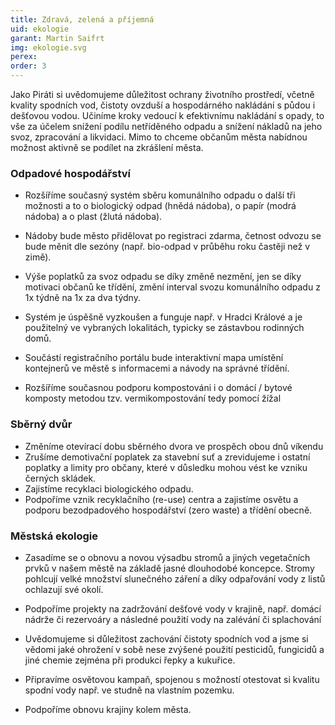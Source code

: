 ```yaml
---
title: Zdravá, zelená a příjemná 
uid: ekologie
garant: Martin Saifrt
img: ekologie.svg
perex: 
order: 3
---
```


Jako Piráti si uvědomujeme důležitost ochrany životního prostředí, včetně kvality spodních vod, čistoty ovzduší a hospodárného nakládání s půdou i dešťovou vodou. Učiníme kroky vedoucí k efektivnímu nakládání s opady, to vše za účelem snížení podílu netříděného odpadu a snížení nákladů na jeho svoz, zpracování a likvidaci. Mimo to chceme občanům města nabídnou možnost aktivně se podílet na zkrášlení města.


### Odpadové hospodářství

- Rozšíříme současný systém sběru komunálního odpadu o další tři možnosti a to o biologický odpad (hnědá nádoba), o papír (modrá nádoba) a o plast (žlutá nádoba). 

- Nádoby bude město přidělovat po registraci zdarma, četnost odvozu se bude měnit dle sezóny (např. bio-odpad v průběhu roku častěji než v zimě). 

- Výše poplatků za svoz odpadu se díky změně nezmění, jen se díky motivaci občanů ke třídění, změní interval svozu komunálního odpadu z 1x týdně na 1x za dva týdny.  

- Systém je úspěšně vyzkoušen a funguje např. v Hradci Králové a je použitelný ve vybraných lokalitách, typicky se zástavbou rodinných domů. 

- Součástí registračního portálu bude interaktivní mapa umístění kontejnerů ve městě s informacemi a návody na správné třídění.  

- Rozšíříme současnou podporu kompostováni i o domácí / bytové komposty metodou tzv. vermikompostování tedy pomocí žížal 

### Sběrný dvůr

- Změníme otevírací dobu sběrného dvora ve prospěch obou dnů víkendu 
- Zrušíme demotivační poplatek za stavební suť a zrevidujeme i ostatní poplatky a limity pro občany, které v důsledku mohou vést ke vzniku černých skládek. 
- Zajistíme recyklaci biologického odpadu.  
- Podpoříme vznik recyklačního (re-use) centra a zajistíme osvětu a podporu bezodpadového hospodářství (zero waste) a třídění obecně. 

### Městská ekologie 

- Zasadíme se o obnovu a novou výsadbu stromů a jiných vegetačních prvků v našem městě na základě jasné dlouhodobé koncepce. Stromy pohlcují velké množství slunečného záření a díky odpařování vody z listů ochlazují své okolí. 

- Podpoříme projekty na zadržování dešťové vody v krajině, např. domácí nádrže či rezervoáry a následné použití vody na zalévání či splachování 

- Uvědomujeme si důležitost zachování čistoty spodních vod a jsme si vědomi jaké ohrožení v sobě nese zvýšené použití pesticidů, fungicidů a jiné chemie zejména při produkci řepky a kukuřice. 

- Připravíme osvětovou kampaň, spojenou s možností otestovat si kvalitu spodní vody např. ve studně na vlastním pozemku. 
- Podpoříme obnovu krajiny kolem města.

